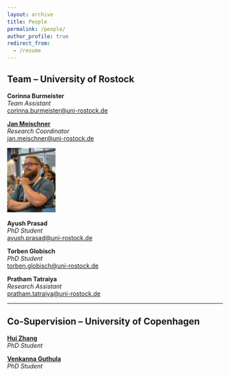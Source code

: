 ```yaml
---
layout: archive
title: People
permalink: /people/
author_profile: true
redirect_from:
  - /resume
---
```


## Team – University of Rostock

**Corinna Burmeister**  
_Team Assistant_  
[corinna.burmeister@uni-rostock.de](mailto:corinna.burmeister@uni-rostock.de)  

**[Jan Meischner](https://jmeischner.com)**  
_Research Coordinator_  
[jan.meischner@uni-rostock.de](mailto:jan.meischner@uni-rostock.de) 
<div class="author__avatar">
    <img src="../images/jmeischner.jpg" class="author__avatar" alt="Jan Meischner"  fetchpriority="high" height="150"/>
</div>


**Ayush Prasad**  
_PhD Student_  
[ayush.prasad@uni-rostock.de](mailto:ayush.prasad@uni-rostock.de)  

**Torben Globisch**  
_PhD Student_  
[torben.globisch@uni-rostock.de](mailto:torben.globisch@uni-rostock.de)  

**Pratham Tatraiya**  
_Research Assistant_  
[pratham.tatraiya@uni-rostock.de](mailto:pratham.tatraiya@uni-rostock.de)


---

## Co-Supervision – University of Copenhagen

**[Hui Zhang](https://researchprofiles.ku.dk/en/persons/hui-zhang)**  
_PhD Student_  

**[Venkanna Guthula](https://researchprofiles.ku.dk/en/persons/venkanna-babu-guthula)**  
_PhD Student_  

